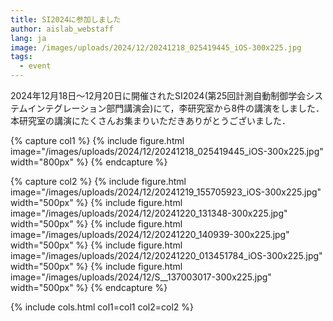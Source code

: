 ```yaml
---
title: SI2024に参加しました
author: aislab_webstaff
lang: ja
image: /images/uploads/2024/12/20241218_025419445_iOS-300x225.jpg
tags:
  - event
---
```


2024年12月18日～12月20日に開催されたSI2024(第25回計測自動制御学会システムインテグレーション部門講演会)にて，李研究室から8件の講演をしました．本研究室の講演にたくさんお集まりいただきありがとうございました．

{% capture col1 %}
{%
  include figure.html
  image="/images/uploads/2024/12/20241218_025419445_iOS-300x225.jpg"
  width="800px"
%}
{% endcapture %}

{% capture col2 %}
{%
  include figure.html
  image="/images/uploads/2024/12/20241219_155705923_iOS-300x225.jpg"
  width="500px"
%}
{%
  include figure.html
  image="/images/uploads/2024/12/20241220_131348-300x225.jpg"
  width="500px"
%}
{%
  include figure.html
  image="/images/uploads/2024/12/20241220_140939-300x225.jpg"
  width="500px"
%}
{%
  include figure.html
  image="/images/uploads/2024/12/20241220_013451784_iOS-300x225.jpg"
  width="500px"
%}
{%
  include figure.html
  image="/images/uploads/2024/12/S__137003017-300x225.jpg"
  width="500px"
%}
{% endcapture %}

{% include cols.html col1=col1 col2=col2 %}